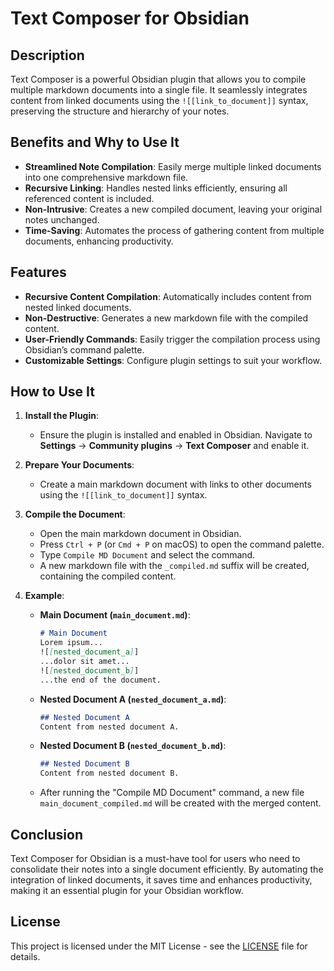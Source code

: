 # Text Composer for Obsidian

## Description
Text Composer is a powerful Obsidian plugin that allows you to compile multiple markdown documents into a single file. It seamlessly integrates content from linked documents using the `![[link_to_document]]` syntax, preserving the structure and hierarchy of your notes.

## Benefits and Why to Use It
- **Streamlined Note Compilation**: Easily merge multiple linked documents into one comprehensive markdown file.
- **Recursive Linking**: Handles nested links efficiently, ensuring all referenced content is included.
- **Non-Intrusive**: Creates a new compiled document, leaving your original notes unchanged.
- **Time-Saving**: Automates the process of gathering content from multiple documents, enhancing productivity.

## Features
- **Recursive Content Compilation**: Automatically includes content from nested linked documents.
- **Non-Destructive**: Generates a new markdown file with the compiled content.
- **User-Friendly Commands**: Easily trigger the compilation process using Obsidian’s command palette.
- **Customizable Settings**: Configure plugin settings to suit your workflow.

## How to Use It
1. **Install the Plugin**:
   - Ensure the plugin is installed and enabled in Obsidian. Navigate to **Settings** → **Community plugins** → **Text Composer** and enable it.

2. **Prepare Your Documents**:
   - Create a main markdown document with links to other documents using the `![[link_to_document]]` syntax.

3. **Compile the Document**:
   - Open the main markdown document in Obsidian.
   - Press `Ctrl + P` (or `Cmd + P` on macOS) to open the command palette.
   - Type `Compile MD Document` and select the command.
   - A new markdown file with the `_compiled.md` suffix will be created, containing the compiled content.

4. **Example**:
   - **Main Document (`main_document.md`)**:
     ```markdown
     # Main Document
     Lorem ipsum...
     ![[nested_document_a]]
     ...dolor sit amet...
     ![[nested_document_b]]
     ...the end of the document.
     ```
   - **Nested Document A (`nested_document_a.md`)**:
     ```markdown
     ## Nested Document A
     Content from nested document A.
     ```
   - **Nested Document B (`nested_document_b.md`)**:
     ```markdown
     ## Nested Document B
     Content from nested document B.
     ```

   - After running the "Compile MD Document" command, a new file `main_document_compiled.md` will be created with the merged content.

## Conclusion
Text Composer for Obsidian is a must-have tool for users who need to consolidate their notes into a single document efficiently. By automating the integration of linked documents, it saves time and enhances productivity, making it an essential plugin for your Obsidian workflow.


## License
This project is licensed under the MIT License - see the [LICENSE](LICENSE) file for details.
